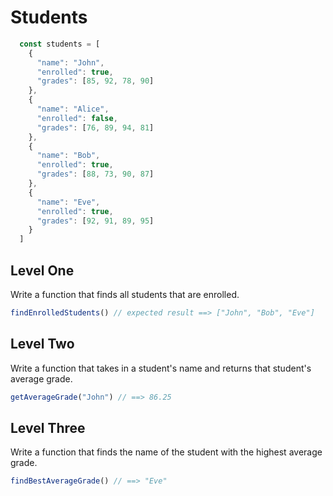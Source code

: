 # Students

```js
  const students = [
    {
      "name": "John",
      "enrolled": true,
      "grades": [85, 92, 78, 90]
    },
    {
      "name": "Alice",
      "enrolled": false,
      "grades": [76, 89, 94, 81]
    },
    {
      "name": "Bob",
      "enrolled": true,
      "grades": [88, 73, 90, 87]
    },
    {
      "name": "Eve",
      "enrolled": true,
      "grades": [92, 91, 89, 95]
    }
  ]
```

## Level One
Write a function that finds all students that are enrolled.

```js
findEnrolledStudents() // expected result ==> ["John", "Bob", "Eve"]

```

## Level Two
Write a function that takes in a student's name and returns that student's average grade.

```js
getAverageGrade("John") // ==> 86.25
```

## Level Three
Write a function that finds the name of the student with the highest average grade.

```js
findBestAverageGrade() // ==> "Eve"
```
